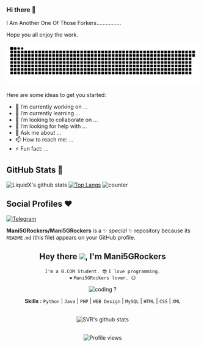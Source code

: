 ### Hi there 👋

I Am Another One Of Those Forkers................

Hope you all enjoy the work.

![snake gif](https://raw.githubusercontent.com/Mani5GRockers/Mani5GRockers/main/github-contribution-grid-snake.svg)

Here are some ideas to get you started:

- 🔭 I’m currently working on ...
- 🌱 I’m currently learning ...
- 👯 I’m looking to collaborate on ...
- 🤔 I’m looking for help with ...
- 💬 Ask me about ...
- 📫 How to reach me: ...
- ⚡ Fun fact: ...


## GitHub Stats 🌟

![LiquidX's github stats](https://github-readme-stats.vercel.app/api?username=Mani5GRockers&theme=vue&count_private=true&show_icons=true&cache_seconds=1800)
[![Top Langs](https://github-readme-stats.vercel.app/api/top-langs/?username=Mani5GRockers&layout=compact)](https://github.com/Mani5GRockers/github-readme-stats)
![counter](https://komarev.com/ghpvc/?username=iamLiquidX&style=flat-square)


## Social Profiles ♥️


[![Telegram](https://img.shields.io/badge/Telegram-FFFFFF?style=for-the-badge&logo=telegram&logoColor=white)](https://telegram.me/Mani5GRockers)


**Mani5GRockers/Mani5GRockers** is a ✨ _special_ ✨ repository because its `README.md` (this file) appears on your GitHub profile.


<div align="center">
<h2>Hey there <img src="https://github.com/svr666/svr666/blob/master/gifs/Hi.gif" width="30px">, I'm Mani5GRockers</h2>

<div align="center" width="50">

<code>I'm a B.COM Student. 😎</code>
<code>I love programming. ❤</code>
<code>Mani5GRockers lover. 😉</code>

<img src="https://github.com/svr666/svr666/blob/master/gifs/coding.gif" alt="coding ?">

<b>Skills :</b> <code>Python</code> | <code>Java</code> | <code>PHP</code> | <code>WEB Design</code> | <code>MySQL</code> | <code>HTML</code> | <code>CSS</code> | <code>XML</code>

<br><img src="https://github-readme-stats.vercel.app/api?username=Mani5GRockers&hide=prs,issues&show_icons=true&title_color=2979FF&text_color=ffffff&icon_color=2979FF&bg_color=151b24" alt="SVR's github stats">

<br><img src="https://gpvc.arturio.dev/Mani5GRockers" alt="Profile views">

</div>

